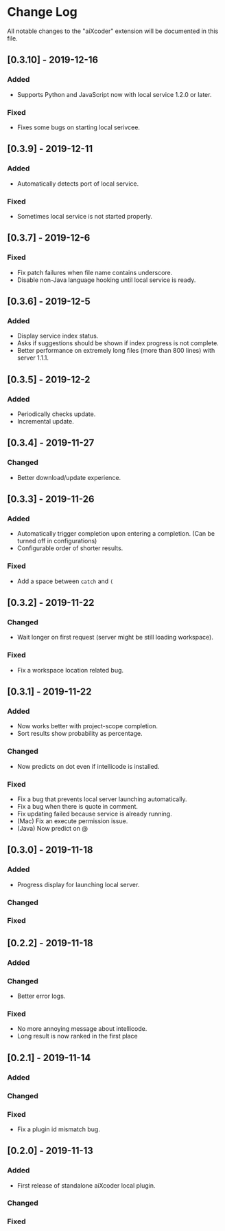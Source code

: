 # Change Log
All notable changes to the "aiXcoder" extension will be documented in this file.

## [0.3.10] - 2019-12-16

### Added
- Supports Python and JavaScript now with local service 1.2.0 or later.

### Fixed
- Fixes some bugs on starting local serivcee.

## [0.3.9] - 2019-12-11

### Added
- Automatically detects port of local service.

### Fixed
- Sometimes local service is not started properly.

## [0.3.7] - 2019-12-6

### Fixed
- Fix patch failures when file name contains underscore.
- Disable non-Java language hooking until local service is ready.

## [0.3.6] - 2019-12-5

### Added
- Display service index status.
- Asks if suggestions should be shown if index progress is not complete.
- Better performance on extremely long files (more than 800 lines) with server 1.1.1.

## [0.3.5] - 2019-12-2

### Added
- Periodically checks update.
- Incremental update.

## [0.3.4] - 2019-11-27

### Changed
- Better download/update experience.

## [0.3.3] - 2019-11-26

### Added
- Automatically trigger completion upon entering a completion. (Can be turned off in configurations)
- Configurable order of shorter results.

### Fixed
- Add a space between `catch` and `(`

## [0.3.2] - 2019-11-22

### Changed
- Wait longer on first request (server might be still loading workspace).

### Fixed
- Fix a workspace location related bug.

## [0.3.1] - 2019-11-22

### Added
- Now works better with project-scope completion.
- Sort results show probability as percentage.

### Changed
- Now predicts on dot even if intellicode is installed.

### Fixed
- Fix a bug that prevents local server launching automatically.
- Fix a bug when there is quote in comment.
- Fix updating failed because service is already running.
- (Mac) Fix an execute permission issue.
- (Java) Now predict on @

## [0.3.0] - 2019-11-18

### Added
- Progress display for launching local server.

### Changed

### Fixed

## [0.2.2] - 2019-11-18

### Added

### Changed
- Better error logs.

### Fixed
- No more annoying message about intellicode.
- Long result is now ranked in the first place

## [0.2.1] - 2019-11-14

### Added

### Changed

### Fixed
- Fix a plugin id mismatch bug.

## [0.2.0] - 2019-11-13

### Added
- First release of standalone aiXcoder local plugin.

### Changed

### Fixed
